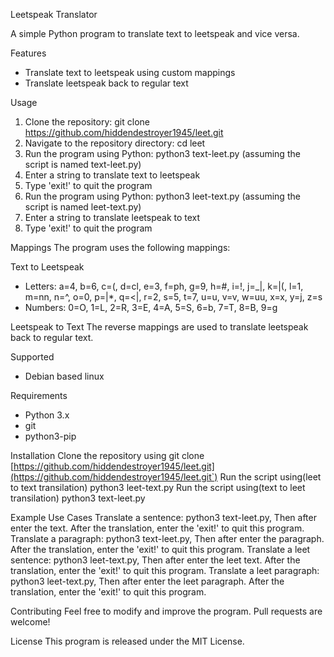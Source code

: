 Leetspeak Translator

A simple Python program to translate text to leetspeak and vice versa.

Features
- Translate text to leetspeak using custom mappings
- Translate leetspeak back to regular text

Usage
1. Clone the repository: git clone https://github.com/hiddendestroyer1945/leet.git
2. Navigate to the repository directory: cd leet
3. Run the program using Python: python3 text-leet.py (assuming the script is named text-leet.py)
4. Enter a string to translate text to leetspeak
5. Type 'exit!' to quit the program
6. Run the program using Python: python3 leet-text.py (assuming the script is named leet-text.py)
7. Enter a string to translate leetspeak to text
5. Type 'exit!' to quit the program

Mappings
The program uses the following mappings:

Text to Leetspeak
- Letters: a=4, b=6, c=(, d=cl, e=3, f=ph, g=9, h=#, i=!, j=_|, k=|(, l=1, m=nn, n=^, o=0, p=|*, q=<|, r=2, s=5, t=7, u=u, v=v, w=uu, x=x, y=j, z=s
- Numbers: 0=O, 1=L, 2=R, 3=E, 4=A, 5=S, 6=b, 7=T, 8=B, 9=g

Leetspeak to Text
The reverse mappings are used to translate leetspeak back to regular text.

Supported
- Debian based linux

Requirements
- Python 3.x
- git
- python3-pip

Installation
Clone the repository using git clone [https://github.com/hiddendestroyer1945/leet.git](https://github.com/hiddendestroyer1945/leet.git`)
Run the script using(leet to text transilation) python3 leet-text.py
Run the script using(text to leet transilation) python3 text-leet.py

Example Use Cases
Translate a sentence: python3 text-leet.py, Then after enter the text. After the translation, enter the 'exit!' to quit this program.
Translate a paragraph: python3 text-leet.py, Then after enter the paragraph. After the translation, enter the 'exit!' to quit this program.
Translate a leet sentence: python3 leet-text.py, Then after enter the leet text. After the translation, enter the 'exit!' to quit this program.
Translate a leet paragraph: python3 leet-text.py, Then after enter the leet paragraph. After the translation, enter the 'exit!' to quit this program.

Contributing
Feel free to modify and improve the program. Pull requests are welcome!

License
This program is released under the MIT License.
